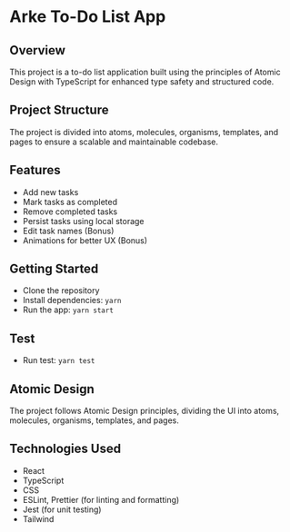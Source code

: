 # Arke To-Do List App

## Overview

This project is a to-do list application built using the principles of Atomic Design with TypeScript for enhanced type safety and structured code.

## Project Structure

The project is divided into atoms, molecules, organisms, templates, and pages to ensure a scalable and maintainable codebase.

## Features

- Add new tasks
- Mark tasks as completed
- Remove completed tasks
- Persist tasks using local storage
- Edit task names (Bonus)
- Animations for better UX (Bonus)

## Getting Started

- Clone the repository
- Install dependencies: `yarn`
- Run the app: `yarn start`

## Test

- Run test: `yarn test`

## Atomic Design

The project follows Atomic Design principles, dividing the UI into atoms, molecules, organisms, templates, and pages.

## Technologies Used

- React
- TypeScript
- CSS
- ESLint, Prettier (for linting and formatting)
- Jest (for unit testing)
- Tailwind
